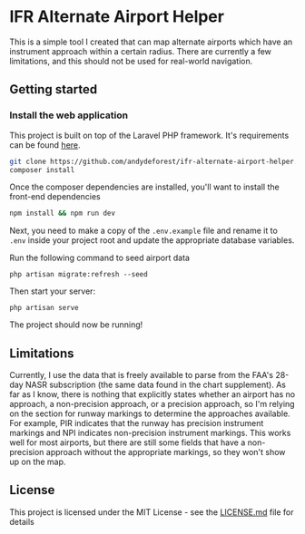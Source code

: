 # IFR Alternate Airport Helper

This is a simple tool I created that can map alternate airports which have an instrument approach within a certain radius. There are currently a few limitations, and this should not be used for real-world navigation.

## Getting started

### Install the web application

This project is built on top of the Laravel PHP framework. It's requirements can be found [here](https://laravel.com/docs/5.7/installation#server-requirements).

``` bash
git clone https://github.com/andydeforest/ifr-alternate-airport-helper.git && cd ifr-alternate-airport-helper.git
composer install
```

Once the composer dependencies are installed, you'll want to install the front-end dependencies

``` bash
npm install && npm run dev
```

Next, you need to make a copy of the `.env.example` file and rename it to `.env` inside your project root and update the appropriate database variables.

Run the following command to seed airport data

```
php artisan migrate:refresh --seed
```

Then start your server:

```
php artisan serve
```

The project should now be running!

## Limitations

Currently, I use the data that is freely available to parse from the FAA's 28-day NASR subscription (the same data found in the chart supplement). As far as I know, there is nothing that explicitly states whether an airport has no approach, a non-precision approach, or a precision approach, so I'm relying on the section for runway markings to determine the approaches available. For example, PIR indicates that the runway has precision instrument markings and NPI indicates non-precision instrument markings. This works well for most airports, but there are still some fields that have a non-precision approach without the appropriate markings, so they won't show up on the map.

## License

This project is licensed under the MIT License - see the [LICENSE.md](LICENSE.md) file for details